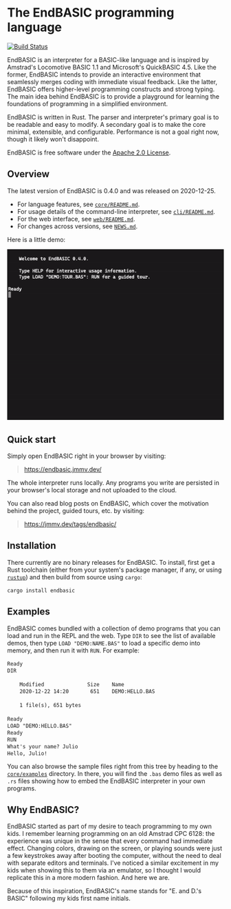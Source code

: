 # The EndBASIC programming language

[![Build Status](https://travis-ci.org/jmmv/endbasic.svg?branch=master)](https://travis-ci.org/jmmv/endbasic/)

EndBASIC is an interpreter for a BASIC-like language and is inspired by
Amstrad's Locomotive BASIC 1.1 and Microsoft's QuickBASIC 4.5.  Like the former,
EndBASIC intends to provide an interactive environment that seamlessly merges
coding with immediate visual feedback.  Like the latter, EndBASIC offers
higher-level programming constructs and strong typing.  The main idea behind
EndBASIC is to provide a playground for learning the foundations of programming
in a simplified environment.

EndBASIC is written in Rust.  The parser and interpreter's primary goal is to
be readable and easy to modify.  A secondary goal is to make the core minimal,
extensible, and configurable.  Performance is not a goal right now, though it
likely won't disappoint.

EndBASIC is free software under the [Apache 2.0 License](LICENSE).

## Overview

The latest version of EndBASIC is 0.4.0 and was released on 2020-12-25.

*   For language features, see [`core/README.md`](core/README.md).
*   For usage details of the command-line interpreter, see
    [`cli/README.md`](cli/README.md).
*   For the web interface, see [`web/README.md`](web/README.md).
*   For changes across versions, see [`NEWS.md`](NEWS.md).

Here is a little demo:

![Video showing the first page of the tour and the "guess" demo](demo.gif)

## Quick start

Simply open EndBASIC right in your browser by visiting:

> <https://endbasic.jmmv.dev/>

The whole interpreter runs locally.  Any programs you write are persisted in
your browser's local storage and not uploaded to the cloud.

You can also read blog posts on EndBASIC, which cover the motivation behind the
project, guided tours, etc. by visiting:

> <https://jmmv.dev/tags/endbasic/>

## Installation

There currently are no binary releases for EndBASIC.  To install, first get a
Rust toolchain (either from your system's package manager, if any, or using
[`rustup`](https://www.rust-lang.org/learn/get-started)) and then build from
source using `cargo`:

```shell
cargo install endbasic
```

## Examples

EndBASIC comes bundled with a collection of demo programs that you can load and
run in the REPL and the web.  Type `DIR` to see the list of available demos,
then type `LOAD "DEMO:NAME.BAS"` to load a specific demo into memory, and then
run it with `RUN`.  For example:

```text
Ready
DIR

    Modified              Size    Name
    2020-12-22 14:20       651    DEMO:HELLO.BAS

    1 file(s), 651 bytes

Ready
LOAD "DEMO:HELLO.BAS"
Ready
RUN
What's your name? Julio
Hello, Julio!
```

You can also browse the sample files right from this tree by heading to the
[`core/examples`](core/examples) directory.  In there, you will find the `.bas`
demo files as well as `.rs` files showing how to embed the EndBASIC interpreter
in your own programs.

## Why EndBASIC?

EndBASIC started as part of my desire to teach programming to my own kids.
I remember learning programming on an old Amstrad CPC 6128: the experience was
unique in the sense that every command had immediate effect.  Changing colors,
drawing on the screen, or playing sounds were just a few keystrokes away after
booting the computer, without the need to deal with separate editors and
terminals.  I've noticed a similar excitement in my kids when showing this to
them via an emulator, so I thought I would replicate this in a more modern
fashion.  And here we are.

Because of this inspiration, EndBASIC's name stands for "E. and D.'s BASIC"
following my kids first name initials.
